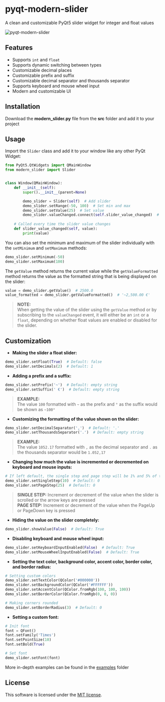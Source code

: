 # pyqt-modern-slider
A clean and customizable PyQt5 slider widget for integer and float values

![pyqt-modern-slider](https://github.com/niklashenning/pyqt-modern-slider/assets/58544929/b741e06c-1efa-44c8-8c7e-e35ca1c0f348)

## Features
* Supports `int` and `float`
* Supports dynamic switching between types
* Customizable decimal places
* Customizable prefix and suffix
* Customizable decimal separator and thousands separator
* Supports keyboard and mouse wheel input
* Modern and customizable UI

## Installation
Download the **modern_slider.py** file from the **src** folder and add it to your project

## Usage
Import the `Slider` class and add it to your window like any other PyQt Widget:
```python
from PyQt5.QtWidgets import QMainWindow
from modern_slider import Slider


class Window(QMainWindow):
    def __init__(self):
        super().__init__(parent=None)

        demo_slider = Slider(self)  # Add slider
        demo_slider.setRange(-50, 100)  # Set min and max
        demo_slider.setValue(25)  # Set value
        demo_slider.valueChanged.connect(self.slider_value_changed)  # Connect change event
    
    # Called every time the slider value changes
    def slider_value_changed(self, value):
        print(value)
```

You can also set the minimum and maximum of the slider individually with the `setMinimum` and `setMaximum` methods:
```python
demo_slider.setMinimum(-50)
demo_slider.setMaximum(100)
```

The `getValue` method returns the current value while the `getValueFormatted` method returns the value as the formatted string that is being displayed on the slider:
```python
value = demo_slider.getValue()  # 2500.0
value_formatted = demo_slider.getValueFormatted()  # '~2,500.00 €'
```

> **NOTE:** <br>When getting the value of the slider using the `getValue` method or by subscribing to the `valueChanged` event, it will either be an `int` or a `float`, depending on whether float values are enabled or disabled for the slider.

## Customization

* **Making the slider a float slider:**
```python
demo_slider.setFloat(True)  # Default: false
demo_slider.setDecimals(2)  # Default: 1
```

* **Adding a prefix and a suffix:**
```python
demo_slider.setPrefix('~')  # Default: empty string
demo_slider.setSuffix(' €')  # Default: empty string
```

> **EXAMPLE:** <br>The value `100` formatted with `~` as the prefix and `°` as the suffix would be shown as `~100°`


* **Customizing the formatting of the value shown on the slider:**
```python
demo_slider.setDecimalSeparator(',')  # Default: '.'
demo_slider.setThousandsSeparator('.')  # Default: empty string
```
> **EXAMPLE:** <br>The value `1052.17` formatted with `,` as the decimal separator and `.` as the thousands separator would be `1.052,17`

* **Changing how much the value is incremented or decremented on keyboard and mouse inputs:**
```python
# If left default, the single step and page step will be 1% and 5% of the slider's value range
demo_slider.setSingleStep(10)  # Default: 0
demo_slider.setPageStep(25)  # Default: 0
```

> **SINGLE STEP:** Increment or decrement of the value when the slider is scrolled or the arrow keys are pressed<br>
> **PAGE STEP:** Increment or decrement of the value when the PageUp or PageDown key is pressed

* **Hiding the value on the slider completely:**
```python
demo_slider.showValue(False)  # Default: True
```

* **Disabling keyboard and mouse wheel input:**
```python
demo_slider.setKeyboardInputEnabled(False)  # Default: True
demo_slider.setMouseWheelInputEnabled(False)  # Default: True
```

* **Setting the text color, background color, accent color, border color, and border radius:**
```python
# Setting custom colors
demo_slider.setTextColor(QColor('#000000'))
demo_slider.setBackgroundColor(QColor('#FFFFFF'))
demo_slider.setAccentColor(QColor.fromRgb(100, 100, 100))
demo_slider.setBorderColor(QColor.fromRgb(0, 0, 0))

# Making corners rounded
demo_slider.setBorderRadius(3)  # Default: 0
```

* **Setting a custom font:**
```python
# Init font
font = QFont()
font.setFamily('Times')
font.setPointSize(10)
font.setBold(True)

# Set font
demo_slider.setFont(font)
```

More in-depth examples can be found in the [examples](examples) folder

## License
This software is licensed under the [MIT license](LICENSE).
